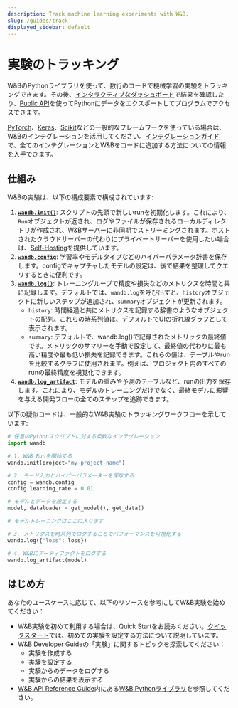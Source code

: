 ```yaml
---
description: Track machine learning experiments with W&B.
slug: /guides/track
displayed_sidebar: default
---
```



# 実験のトラッキング

<head>
  <title>機械学習とディープラーニングの実験をトラックする</title>
</head>

W&BのPythonライブラリを使って、数行のコードで機械学習の実験をトラッキングできます。その後、[インタラクティブなダッシュボード](app.md)で結果を確認したり、[Public API](../../ref/python/public-api/README.md)を使ってPythonにデータをエクスポートしてプログラムでアクセスできます。

[PyTorch](../integrations/pytorch.md)、[Keras](../integrations/keras.md)、[Scikit](../integrations/scikit.md)などの一般的なフレームワークを使っている場合は、W&Bのインテグレーションを活用してください。[インテグレーションガイド](../integrations/intro.md)で、全てのインテグレーションとW&Bをコードに追加する方法についての情報を入手できます。

## 仕組み

W&Bの実験は、以下の構成要素で構成されています:

1. [**`wandb.init()`**](./launch.md): スクリプトの先頭で新しいrunを初期化します。これにより、`Run`オブジェクトが返され、ログやファイルが保存されるローカルディレクトリが作成され、W&Bサーバーに非同期でストリーミングされます。ホストされたクラウドサーバーの代わりにプライベートサーバーを使用したい場合は、[Self-Hosting](../hosting/intro.md)を提供しています。
2. [**`wandb.config`**](./config.md): 学習率やモデルタイプなどのハイパーパラメータ辞書を保存します。configでキャプチャしたモデルの設定は、後で結果を整理してクエリするときに便利です。
3. [**`wandb.log()`**](./log/intro.md): トレーニングループで精度や損失などのメトリクスを時間と共に記録します。デフォルトでは、`wandb.log`を呼び出すと、`history`オブジェクトに新しいステップが追加され、`summary`オブジェクトが更新されます。
   * `history`: 時間経過と共にメトリクスを記録する辞書のようなオブジェクトの配列。これらの時系列値は、デフォルトでUIの折れ線グラフとして表示されます。
   * `summary`: デフォルトで、wandb.log()で記録されたメトリックの最終値です。メトリックのサマリーを手動で設定して、最終値の代わりに最も高い精度や最も低い損失を記録できます。これらの値は、テーブルやrunを比較するグラフに使用されます。例えば、プロジェクト内のすべてのrunの最終精度を視覚化できます。
4. [**`wandb.log_artifact`**](../../ref/python/artifact.md): モデルの重みや予測のテーブルなど、runの出力を保存します。これにより、モデルのトレーニングだけでなく、最終モデルに影響を与える開発フローの全てのステップを追跡できます。

以下の疑似コードは、一般的なW&B実験のトラッキングワークフローを示しています:

```python
# 任意のPythonスクリプトに対する柔軟なインテグレーション
import wandb

# 1. W&B Runを開始する
wandb.init(project="my-project-name")

# 2. モード入力とハイパーパラメーターを保存する
config = wandb.config
config.learning_rate = 0.01

# モデルとデータを設定する
model, dataloader = get_model(), get_data()

# モデルトレーニングはここに入ります

# 3. メトリクスを時系列でログすることでパフォーマンスを可視化する
wandb.log({"loss": loss})

# 4. W&Bにアーティファクトをログする
wandb.log_artifact(model)
```

## はじめ方

あなたのユースケースに応じて、以下のリソースを参考にしてW&B実験を始めてください：

* W&B実験を初めて利用する場合は、Quick Startをお読みください。[クイックスタート](../../quickstart.md)では、初めての実験を設定する方法について説明しています。
* W&B Developer Guideの「実験」に関するトピックを探索してください：
  * 実験を作成する
  * 実験を設定する
  * 実験からのデータをログする
  * 実験からの結果を表示する
* [W&B API Reference Guide](../../ref/README.md)内にある[W&B Pythonライブラリ](../../ref/python/README.md)を参照してください。